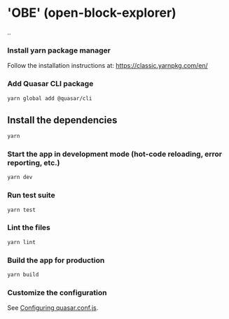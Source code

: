 # 'OBE' (open-block-explorer)

..

### Install yarn package manager
Follow the installation instructions at:
https://classic.yarnpkg.com/en/

### Add Quasar CLI package
```bash
yarn global add @quasar/cli
```
## Install the dependencies

```bash
yarn
```

### Start the app in development mode (hot-code reloading, error reporting, etc.)
```bash
yarn dev
```

### Run test suite
```bash
yarn test
```

### Lint the files
```bash
yarn lint
```

### Build the app for production
```bash
yarn build
```

### Customize the configuration
See [Configuring quasar.conf.js](https://quasar.dev/quasar-cli/quasar-conf-js).

